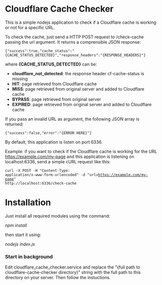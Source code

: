 # Cloudflare Cache Checker

This is a simple nodejs application to check if a Cloudflare cache is working or not for a specific URL.

To check the cache, just send a HTTP POST request to /check-cache passing the url argument. It returns a comprensible JSON response:

<code>{"success":true,"cache_status":"{CACHE_STATUS_DETECTED}","response_headers":"{RESPONSE_HEADERS}"}</code>

where <b>{CACHE_STATUS_DETECTED}</b> can be:

<ul>
<li><b>cloudflare_not_detected</b>: the response header cf-cache-status is missing</li>
<li><b>HIT</b>: page retrieved from Cloudflare cache</li>
<li><b>MISS</b>: page retrieved from original server and added to Cloudflare cache</li>
<li><b>BYPASS</b>: page retrieved from original server</li>
<li><b>EXPIRED</b>: page retrieved from original server and added to Cloudflare cache</li>
</ul>


If you pass an invalid URL as argument, the following JSON array is returned:

<code>{"success":false,"error":"{ERROR HERE}"}</code>

By default, this application is listen on port 6336.

Example: if you want to check if the Cloudflare cache is working for the URL https://example.com/my-page and this application is listening on localhost:6336, send a simple cURL request like this:

<code>curl -X POST -H "Content-Type: application/x-www-form-urlencoded" -d "url=https://example.com/my-page" http://localhost:6336/check-cache</code>

# Installation

Just install all required modules using the command:

<i>npm install</i>

then start it using:

<i>nodejs index.js</i>

### Start in background

Edit cloudflare_cache_checker.service and replace the "{full path to cloudflare-cache-checker directory}" string with the full path to this directory on your server. Then follow the instuctions.